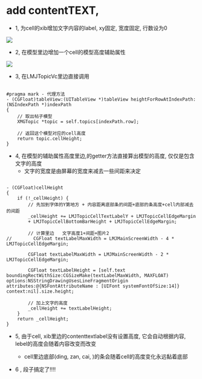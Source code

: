 # add contentTEXT,

- 1, 为cell的xib增加文字内容的label, xy固定, 宽度固定, 行数设为0

![](file:///Users/apple/Desktop/Library/LibrarypPictures/RunNet/0722-0807百思不得姐/Snip20160801_7.png)


- 2, 在模型里边增加一个cell的模型高度辅助属性

![](file:///Users/apple/Desktop/Library/LibrarypPictures/RunNet/0722-0807百思不得姐/Snip20160801_8.png)

- 3, 在LMJTopicVc里边直接调用

```objc

#pragma mark - 代理方法
- (CGFloat)tableView:(UITableView *)tableView heightForRowAtIndexPath:(NSIndexPath *)indexPath
{
    // 取出帖子模型
    XMGTopic *topic = self.topics[indexPath.row];

    // 返回这个模型对应的cell高度
    return topic.cellHeight;
}

```

- 4, 在模型的辅助属性高度里边,的getter方法直接算出模型的高度, 仅仅是包含文字的高度
    - 文字的宽度是由屏幕的宽度来减去一些间距来决定

```objc

- (CGFloat)cellHeight
{
    if (!_cellHeight) {
        // 先加到字体的Y第地方 + 内容距离底部条的间距+底部的条高度+cell内部减去的间距
        _cellHeight += LMJTopicCellTextLabelY + LMJTopicCellEdgeMargin
        + LMJTopicCellBottomBarHeight + LMJTopicCellEdgeMargin;

        // 计算里边   文字高度1+间距+图片2
//        CGFloat textLabelMaxWidth = LMJMainScreenWidth - 4 * LMJTopicCellEdgeMargin;

        CGFloat textLabelMaxWidth = LMJMainScreenWidth - 2 * LMJTopicCellEdgeMargin;

        CGFloat textLabelHeight = [self.text boundingRectWithSize:CGSizeMake(textLabelMaxWidth, MAXFLOAT) options:NSStringDrawingUsesLineFragmentOrigin attributes:@{NSFontAttributeName : [UIFont systemFontOfSize:14]} context:nil].size.height;

        // 加上文字的高度
        _cellHeight += textLabelHeight;
    }
    return _cellHeight;
}

```


- 5, 由于cell, xib里边的contenttextlabel没有设置高度, 它会自动根据内容, lebel的高度会随着内容改变而改变
    - cell里边底部(ding, zan,  cai, )的条会随着cell的高度变化永远黏着底部

- 6 , 段子搞定了!!!!


